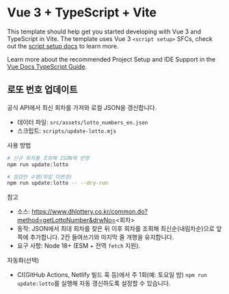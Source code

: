 # Vue 3 + TypeScript + Vite

This template should help get you started developing with Vue 3 and TypeScript in Vite. The template uses Vue 3 `<script setup>` SFCs, check out the [script setup docs](https://v3.vuejs.org/api/sfc-script-setup.html#sfc-script-setup) to learn more.

Learn more about the recommended Project Setup and IDE Support in the [Vue Docs TypeScript Guide](https://vuejs.org/guide/typescript/overview.html#project-setup).

## 로또 번호 업데이트

공식 API에서 최신 회차를 가져와 로컬 JSON을 갱신합니다.

- 데이터 파일: `src/assets/lotto_numbers_en.json`
- 스크립트: `scripts/update-lotto.mjs`

사용 방법

```bash
# 신규 회차를 조회해 JSON에 반영
npm run update:lotto

# 점검만 수행(파일 미변경)
npm run update:lotto -- --dry-run
```

참고

- 소스: https://www.dhlottery.co.kr/common.do?method=getLottoNumber&drwNo=<회차>
- 동작: JSON에서 최대 회차를 찾은 뒤 이후 회차를 조회해 최신순(내림차순)으로 앞쪽에 추가합니다. 2칸 들여쓰기와 마지막 줄 개행을 유지합니다.
- 요구 사항: Node 18+ (ESM + 전역 `fetch` 지원).

자동화(선택)

- CI(GitHub Actions, Netlify 빌드 훅 등)에서 주 1회(예: 토요일 밤) `npm run update:lotto`를 실행해 자동 갱신하도록 설정할 수 있습니다.
